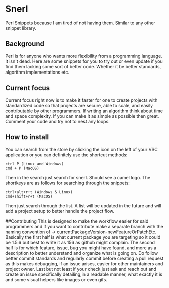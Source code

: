 # Snerl
Perl Snippets because I am tired of not having them. Similar to any other snippet library.

## Background
Perl is for anyone who wants more flexibility from a programming language. It isn't dead. Here are some snippets for you to try out or even update if you find them lacking some sort of better code. Whether it be better standards, algorithm implementations etc.


## Current focus

Current focus right now is to make it faster for one to create projects with standardized code so that projects are secure, able to scale, and easily contributable by other programmers. If writing an algorithm think about time and space complexity. If you can make it as simple as possible then great. Comment your code and try not to nest any loops. 

## How to install

You can search from the store by clicking the icon on the left of your VSC application or you can definitely use the shortcut methods:
``` 
ctrl P (Linux and Windows)
cmd + P (MacOS)
```
Then in the search just search for snerl. Should see a camel logo.
The shortkeys are as follows for searching through the snippets:

```
ctrl+alt+r+t (Windows & Linux)
cmd+shift+r+t (MacOS)

```
Then just search through the list. A list will be updated in the future and will add a project setup to better handle the project flow.

##Contributing
This is designed to make the workflow easier for said programmers and if you want to contribute make a separate branch with the naming convention of -> currentPackageVersion-newFeatureOrPatchEtc. Basically the first half is what current package you are targeting so it could be 1.5.6 but best to write it as 156 as github might complain. The second half is for which feature, issue, bug you might have found, and more as a description to better understand and organize what is going on. Do follow better commit standards and regularly commit before creating a pull request as this makes debugging, if an issue arises, easier for other maintainers and project owner. Last but not least if your check just ask and reach out and create an issue specifically detailing,in a readable manner, what exactly it is and some visual helpers like images or even gifs.
